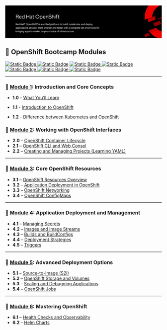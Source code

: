 ![OpenShift Banner](images/openshift-banner.webp)

## 🔴  OpenShift Bootcamp Modules
[![Static Badge](https://img.shields.io/badge/Agenda-green?style=flat&logoSize=auto)
](https://github.com/ocp-workshop-wf/bootcamp/blob/main/Agenda.md)  [![Static Badge](https://img.shields.io/badge/PreRequisites-blue?style=flat&logoSize=auto&link=[https%3A%2F%2Fgithub.com%2Focp-workshop-wf%2Fbootcamp%2Fblob%2Fmain%2Fprerequisites.md])](https://github.com/ocp-workshop-wf/bootcamp/blob/main/prerequisites.md)   [![Static Badge](https://img.shields.io/badge/CheatSheet-purple?style=flat&logoSize=auto)
](https://github.com/ocp-workshop-wf/bootcamp/blob/main/CheatSheet.md)  [![Static Badge](https://img.shields.io/badge/OCP-CLI-red?style=flat&logoSize=auto)
](https://github.com/ocp-workshop-wf/bootcamp/blob/main/ocpcli-cheatsheet.md)   [![Static Badge](https://img.shields.io/badge/Labs-maroon?style=flat&logoSize=auto)
](https://github.com/ocp-workshop-wf/bootcamp/tree/main/labs-repo)
[![Static Badge](https://img.shields.io/badge/RedHat-OpenShift-maroon?style=flat&logo=Redhat&logoSize=auto)
](https://docs.redhat.com/en/documentation/openshift_container_platform/4.19)   [![Static Badge](https://img.shields.io/badge/Kubernetes-black?style=flat&logo=Kubernetes&logoSize=auto)
](https://kubernetes.io/docs/home/)



---

### 🔹 [Module 1](https://github.com/ocp-workshop-wf/bootcamp/tree/main/module1): Introduction and Core Concepts 

- **1.0**  - [What You’ll Learn](https://github.com/ocp-workshop-wf/bootcamp/tree/main/module1#10-what-youll-learn)

- **1.1** - [Introduction to OpenShift](https://github.com/ocp-workshop-wf/bootcamp/tree/main/module1#11-overview-of-openshift-and-its-architecture)

- **1.2** - [Difference between Kubernetes and OpenShift](https://github.com/ocp-workshop-wf/bootcamp/tree/main/module1#12-difference-between-kubernetes-and-openshift)


### 🔹 [Module 2](https://github.com/ocp-workshop-wf/bootcamp/tree/main/module2): Working with OpenShift Interfaces

- **2.0** – [OpenShift Container Lifecycle](https://github.com/ocp-workshop-wf/bootcamp/tree/main/module2#20-openshift-container-lifecycle)  
- **2.1** – [OpenShift CLI and Web Consol](https://github.com/ocp-workshop-wf/bootcamp/tree/main/module2#21-openshift-cli-oc-and-web-console)  
- **2.2** – [Creating and Managing Projects (Learning YAML)](https://github.com/ocp-workshop-wf/bootcamp/tree/main/module2#22-creating-and-managing-projects-learning-yaml)

---

### 🔹 [Module 3](https://github.com/ocp-workshop-wf/bootcamp/tree/main/module3): Core OpenShift Resources

- **3.1** – [OpenShift Resources Overview](https://github.com/ocp-workshop-wf/bootcamp/tree/main/module3#31-openshift-resources-overview)
- **3.2** – [Application Deployment in OpenShift](https://github.com/ocp-workshop-wf/bootcamp/tree/main/module3#32-openshift-and-how-to-deploy-applications)
- **3.3** – [OpenShift Networking](https://github.com/ocp-workshop-wf/bootcamp/tree/main/module3#33-openshift-networking)  
- **3.4** – [OpenShift ConfigMaps](https://github.com/ocp-workshop-wf/bootcamp/tree/main/module3#34-openshift-configmaps)

---

### 🔹 [Module 4](https://github.com/ocp-workshop-wf/bootcamp/tree/main/module4): Application Deployment and Management

- **4.1** – [Managing Secrets](https://github.com/ocp-workshop-wf/bootcamp/tree/main/module4#41-secrets) 
- **4.2** – [Images and Image Streams](https://github.com/ocp-workshop-wf/bootcamp/tree/main/module4#42-images-and-image-streams)
- **4.3** – [Builds and BuildConfigs](https://github.com/ocp-workshop-wf/bootcamp/tree/main/module4#43-builds-and-buildconfigs) 
- **4.4** – [Deployment Strategies](https://github.com/ocp-workshop-wf/bootcamp/tree/main/module4#44-deployment-strategies)  
- **4.5** – [Triggers](https://github.com/ocp-workshop-wf/bootcamp/tree/main/module4#45-triggers)

---

### 🔹 [Module 5](https://github.com/ocp-workshop-wf/bootcamp/tree/main/module5): Advanced Deployment Options

- **5.1** – [Source-to-Image (S2I)](https://github.com/ocp-workshop-wf/bootcamp/tree/main/module5#51-source-to-image-s2i)
- **5.2** – [OpenShift Storage and Volumes](https://github.com/ocp-workshop-wf/bootcamp/tree/main/module5#52-openshift-volumes)
- **5.3** – [Scaling and Debugging Applications](https://github.com/ocp-workshop-wf/bootcamp/tree/main/module5#53-scaling-and-debuging-your-application)
- **5.4** – [OpenShift Jobs](https://github.com/ocp-workshop-wf/bootcamp/tree/main/module5#openshift-jobs)

---

### 🔹 [Module 6](https://github.com/ocp-workshop-wf/bootcamp/tree/main/module6): Mastering OpenShift

- **6.1** – [Health Checks and Observability](https://github.com/ocp-workshop-wf/bootcamp/tree/main/module6#61-health-check--observability)
- **6.2** – [Helm Charts](https://github.com/ocp-workshop-wf/bootcamp/tree/main/module6#62-HelmCharts)
